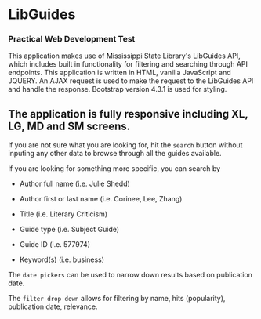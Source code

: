 # LibGuides

### Practical Web Development Test

This application makes use of Mississippi State Library's LibGuides API, which includes built in functionality for filtering and searching through API endpoints. This application is written in HTML, vanilla JavaScript and JQUERY. An AJAX request is used to make the request to the LibGuides API and handle the response. Bootstrap version 4.3.1 is used for styling.

## The application is fully responsive including XL, LG, MD and SM screens.

If you are not sure what you are looking for, hit the `search` button without inputing any other data to browse through all the guides available.

If you are looking for something more specific, you can search by

- Author full name (i.e. Julie Shedd)

- Author first or last name (i.e. Corinee, Lee, Zhang)

- Title (i.e. Literary Criticism)

- Guide type (i.e. Subject Guide)

- Guide ID (i.e. 577974)

- Keyword(s) (i.e. business)

The `date pickers` can be used to narrow down results based on publication date.

The `filter drop down` allows for filtering by name, hits (popularity), publication date, relevance.
